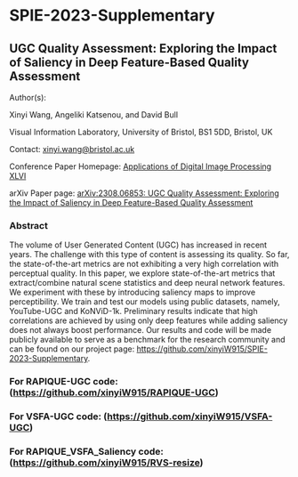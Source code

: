 # SPIE-2023-Supplementary

## UGC Quality Assessment: Exploring the Impact of Saliency in Deep Feature-Based Quality Assessment

Author(s): 

Xinyi Wang, Angeliki Katsenou, and David Bull

Visual Information Laboratory, University of Bristol, BS1 5DD, Bristol, UK

Contact: xinyi.wang@bristol.ac.uk

Conference Paper Homepage: [Applications of Digital Image Processing XLVI](https://spie.org/OP332)

arXiv Paper page: [arXiv:2308.06853: UGC Quality Assessment: Exploring the Impact of Saliency in Deep Feature-Based Quality Assessment](https://arxiv.org/abs/2308.06853)

### Abstract 


The volume of User Generated Content (UGC) has increased in recent years. The challenge with this type of content is assessing its quality. So far, the state-of-the-art metrics are not exhibiting a very high correlation with perceptual quality. In this paper, we explore state-of-the-art metrics that extract/combine natural scene statistics and deep neural network features. We experiment with these by introducing saliency maps to improve perceptibility. We train and test our models using public datasets, namely, YouTube-UGC and KoNViD-1k. Preliminary results indicate that high correlations are achieved by using only deep features while adding saliency does not always boost performance. Our results and code will be made publicly available to serve as a benchmark for the research community and can be found on our project page: https://github.com/xinyiW915/SPIE-2023-Supplementary.


### For RAPIQUE-UGC code: (https://github.com/xinyiW915/RAPIQUE-UGC)
### For VSFA-UGC code: (https://github.com/xinyiW915/VSFA-UGC)
### For RAPIQUE_VSFA_Saliency code: (https://github.com/xinyiW915/RVS-resize)
